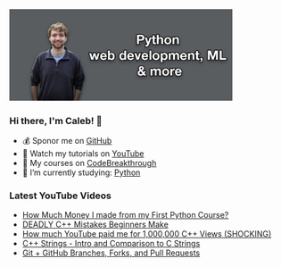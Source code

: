 <img src="github-cover-photo-my-face.jpg" width="400px" />

### Hi there, I'm Caleb! 🍛

- 💰 Sponor me on [GitHub](https://github.com/sponsors/CalebCurry)
- 🎥 Watch my tutorials on [YouTube](https://www.youtube.com/calebthevideomaker2)
- 📗 My courses on [CodeBreakthrough](https://www.codebreakthrough.com)
- 🤔 I’m currently studying: [Python](https://www.youtube.com/watch?v=s3IvdkCq2_c&t=4254s)

### Latest YouTube Videos
<!-- YOUTUBE:START -->
- [How Much Money I made from my First Python Course?](https://www.youtube.com/watch?v=BlzAPxO3HiM)
- [DEADLY C++ Mistakes Beginners Make](https://www.youtube.com/watch?v=0G1NcVrvmqc)
- [How much YouTube paid me for 1,000,000 C++ Views (SHOCKING)](https://www.youtube.com/watch?v=AqIIv75TRCk)
- [C++ Strings - Intro and Comparison to C Strings](https://www.youtube.com/watch?v=qUcHK3zVp1I)
- [Git + GitHub Branches, Forks, and Pull Requests](https://www.youtube.com/watch?v=oa1wXWeH1IQ)
<!-- YOUTUBE:END -->
